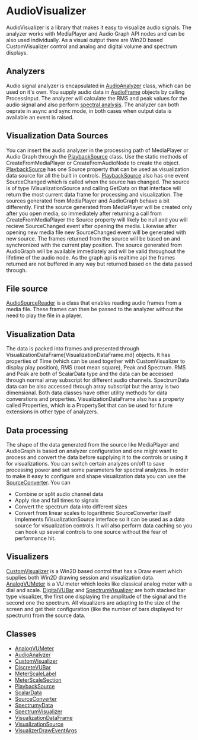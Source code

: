 # AudioVisualizer
AudioVisualizer is a library that makes it easy to visualize audio signals. The analyzer works with MediaPlayer and Audio Graph API nodes and can be also used individually. As a visual output there are Win2D based CustomVisualizer control and analog and digital volume and spectrum displays.

## Analyzers
Audio signal analyzer is encapsulated in [AudioAnalyzer](AudioAnalyzer.md) class, which can be used on it's own. You supply audio data in [AudioFrame](https://docs.microsoft.com/en-us/uwp/api/windows.media.audioframe) objects by calling ProcessInput. The analyzer will calculate the RMS and peak values for the audio signal and also perform [spectral analysis](Spectrum.md). The analyzer can both oeprate in async and sync mode, in both cases when output data is available an event is raised.

## Visualization Data Sources
You can insert the audio analyzer in the processing path of MediaPlayer or Audio Graph through the [PlaybackSource](PlaybackSource.md) class. Use the static methods of CreateFromMediaPlayer or CreateFromAudioNode to create the object. [PlaybackSource](PlaybackSource.md) has one Source property that can be used as visualization data source for all the built in controls. [PlaybackSource](PlaybackSource.md) also has one event SourceChanged which is called when the source has changed. The source is of type IVisualizationSource and calling GetData on that interface will return the most current data frame for processing and visualization.
The sources generated from MediaPlayer and AudioGraph behave a bit differently. First the source generated from MediaPlayer will be created only after you open media, so immediately after returning a call from CreateFromMediaPlayer the Source property will likely be null and you will recieve SourceChanged event after opening the media. Likewise after opening new media file new SourceChanged event will be generated with new source. The frames returned from the source will be based on and synchronized with the current play position.
The source generated from AudioGraph will be available immediately and will be valid throughout the lifetime of the audio node. As the graph api is realtime api the frames returned are not buffered in any way but returned based on the data passed through.
## File source
[AudioSourceReader](AudioSourceReader.md) is a class that enables reading audio frames from a media file. These frames can then be passed to the analyzer without the need to play the file in a player.
## Visualization Data
The data is packed into frames and presented through VisualizationDataFrame[VisualizationDataFrame.md] objects. It has properties of Time (which can be used together with CustomVisualizer to display play position), RMS (root mean square), Peak and Spectrum. RMS and Peak are both of ScalarData type and the data can be accessed through normal array subscript for different audio channels. SpectrumData data can be also accessed through array subscript but the array is two dimensional. Both data classes have other utility methods for data converstions and properties.
VisualizationDataFrame also has a property called Properties, which is a PropertySet that can be used for future extensions in other type of analyzers.

## Data processing
The shape of the data generated from the source like MediaPlayer and AudioGraph is based on analyzer configuration and one might want to process and convert the data before supplying it to the controls or using it for visualizations. You can switch certain analyzes on/off to save processing power and set some parameters for spectral analyzes. In order to make it easy to configure and shape visualization data you can use the [SourceConverter](SourceConverter.md). You can
- Combine or split audio channel data
- Apply rise and fall times to signals
- Convert the spectrum data into different sizes
- Convert from linear scales to logarithmic
SourceConverter itself implements IVisualizationSource interface so it can be used as a data source for visualization controls. It will also perform data caching so you can hook up several controls to one source without the fear of performance hit.

## Visualizers
[CustomVisualizer](CustomVisualizer.md) is a Win2D based control that has a Draw event which supplies both Win2D drawing session and visualization data. [AnalogVUMeter](AnalogVUMeter.md) is a VU meter which looks like classical analog meter with a dial and scale. [DigitalVUBar](DigitalVUBar.md) and [SpectrumVisualizer](SpectrumVisualizer.md) are both stacked bar type visualizer, the first one displaying the amplitude of the signal and the second one the spectrum. All visualizers are adapting to the size of the screen and get their configuration (like the number of bars displayed for spectrum) from the source data.

## Classes
- [AnalogVUMeter](AnalogVUMeter.md)
- [AudioAnalyzer](AudioAnalyzer.md)
- [CustomVisualizer](CustomVisualizer.md)
- [DiscreteVUBar](DiscreteVUBar.md)
- [MeterScaleLabel](MeterScaleLabel.md)
- [MeterScaleSection](MeterScaleSection.md)
- [PlaybackSource](PlaybackSource.md)
- [ScalarData](ScalarData.md)
- [SourceConverter](SourceConverter.md)
- [SpectrumyData](SpectrumData.md)
- [SpectrumVisualizer](spectrumVisualizer.md)
- [VisualizationDataFrame](VisualizationDataFrame.md)
- [VisualizationSource](VisualizationSource.md)
- [VisualizerDrawEventArgs](VisualizerDrawEventArgs.md)